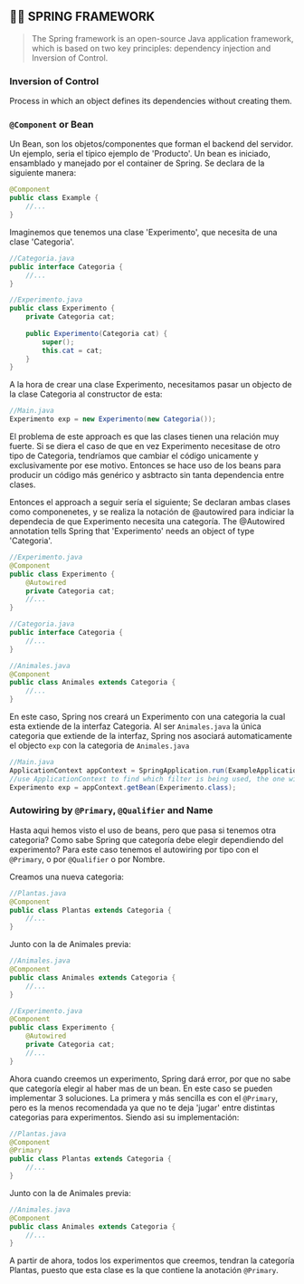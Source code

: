 ## 👨‍🏫 SPRING FRAMEWORK
> The Spring framework is an open-source Java application framework, which is based on two key principles: dependency injection and Inversion of Control.

### Inversion of Control
Process in which an object defines its dependencies without creating them.

### `@Component` or Bean
Un Bean, son los objetos/componentes que forman el backend del servidor. Un ejemplo, seria el típico ejemplo de 'Producto'. Un bean es iniciado, ensamblado y manejado por el container de Spring. Se declara de la siguiente manera:

```java
@Component
public class Example {
    //...
}
```

Imaginemos que tenemos una clase 'Experimento', que necesita de una clase 'Categoria'.

```java
//Categoria.java
public interface Categoria {
    //...
}
```

```java
//Experimento.java
public class Experimento {
    private Categoria cat;
    
    public Experimento(Categoria cat) {
        super();
        this.cat = cat;
    }
}
```

A la hora de crear una clase Experimento, necesitamos pasar un objecto de la clase Categoria al constructor de esta:

```java
//Main.java
Experimento exp = new Experimento(new Categoria());
```

El problema de este approach es que las clases tienen una relación muy fuerte. Si se diera el caso de que en vez Experimento necesitase de otro tipo de Categoria, tendríamos que cambiar el código unicamente y exclusivamente por ese motivo. Entonces se hace uso de los beans para producir un código más genérico y asbtracto sin tanta dependencia entre clases.

Entonces el approach a seguir sería el siguiente; Se declaran ambas clases como componenetes, y se realiza la notación de @autowired para indiciar la dependecia de que Experimento necesita una categoría. The @Autowired annotation tells Spring that 'Experimento' needs an object of type 'Categoria'.


```java
//Experimento.java
@Component
public class Experimento {
    @Autowired
    private Categoria cat;
    //...
}
```

```java
//Categoria.java
public interface Categoria {
    //...
}
```

```java
//Animales.java
@Component
public class Animales extends Categoria {
    //...
}
```

En este caso, Spring nos creará un Experimento con una categoria la cual esta extiende de la interfaz Categoria. Al ser `Animales.java` la única categoria que extiende de la interfaz, Spring nos asociará automaticamente el objecto `exp`  con la categoria de `Animales.java` 

```java
//Main.java
ApplicationContext appContext = SpringApplication.run(ExampleApplication.class, args);
//use ApplicationContext to find which filter is being used, the one with the @Component tag.
Experimento exp = appContext.getBean(Experimento.class);	
```
### Autowiring by `@Primary`, `@Qualifier` and Name
Hasta aqui hemos visto el uso de beans, pero que pasa si tenemos otra categoria? Como sabe Spring que categoría debe elegir dependiendo del experimento? Para este caso tenemos el autowiring por tipo con el `@Primary`, o por `@Qualifier` o por Nombre.

Creamos una nueva categoria:

```java
//Plantas.java
@Component
public class Plantas extends Categoria {
    //...
}
```

Junto con la de Animales previa:

```java
//Animales.java
@Component
public class Animales extends Categoria {
    //...
}
```

```java
//Experimento.java
@Component
public class Experimento {
    @Autowired
    private Categoria cat;
    //...
}
```
Ahora cuando creemos un experimento, Spring dará error, por que no sabe que categoría elegir al haber mas de un bean. En este caso se pueden implementar 3 soluciones. La primera y más sencilla es con el `@Primary`, pero es la menos recomendada ya que no te deja 'jugar' entre distintas categorias para experimentos. Siendo asi su implementación:

```java
//Plantas.java
@Component
@Primary
public class Plantas extends Categoria {
    //...
}
```

Junto con la de Animales previa:
```java
//Animales.java
@Component
public class Animales extends Categoria {
    //...
}
```

A partir de ahora, todos los experimentos que creemos, tendran la categoría Plantas, puesto que esta clase es la que contiene la anotación `@Primary`. 